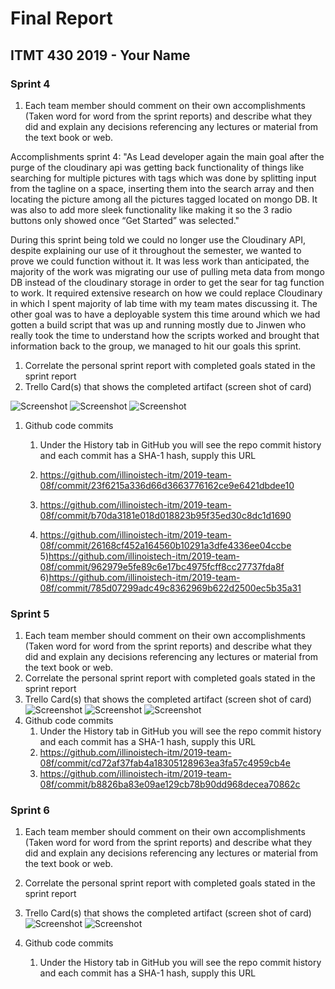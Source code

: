 # Final Report

## ITMT 430 2019 - Your Name

### Sprint 4

1. Each team member should comment on their own accomplishments (Taken word for word from the sprint reports) and describe what they did and explain any decisions referencing any lectures or material from the text book or web.

Accomplishments sprint 4: "As Lead developer again the main goal after the purge of the cloudinary api was getting back functionality of things like searching for multiple pictures with tags which was done by splitting input from the tagline on a space, inserting them into the search array and then locating the picture among all the pictures tagged located on mongo DB. It was also to add more sleek functionality like making it so the 3 radio buttons only showed once “Get Started” was selected."

During this sprint being told we could no longer use the Cloudinary API, despite explaining our use of it
throughout the semester, we wanted to prove we could function without it. It was less work than anticipated,
the majority of the work was migrating our use of pulling meta data from mongo DB instead of the cloudinary storage in order to get the sear for tag function to work. It required extensive research on how we could replace Cloudinary in which I spent majority of lab time with my team mates discussing it. The other goal was to have a deployable system this time around which we had gotten a build script that was up and running mostly due to Jinwen who really took the time to understand how the scripts worked and brought that information back to the group, we managed to hit our goals this sprint.

1. Correlate the personal sprint report with completed goals stated in the sprint report
1. Trello Card(s) that shows the completed artifact (screen shot of card)  

![Screenshot](https://github.com/HugoZam/Final_report/blob/master/trello_card_1.PNG)
![Screenshot](https://github.com/HugoZam/Final_report/blob/master/trello_card_2.PNG)
![Screenshot](https://github.com/HugoZam/Final_report/blob/master/trello_card_3.PNG)

1. Github code commits
    1) Under the History tab in GitHub you will see the repo commit history and each commit has a SHA-1 hash, supply this URL


    2) https://github.com/illinoistech-itm/2019-team-08f/commit/23f6215a336d66d3663776162ce9e6421dbdee10

    3) https://github.com/illinoistech-itm/2019-team-08f/commit/b70da3181e018d018823b95f35ed30c8dc1d1690
    4) https://github.com/illinoistech-itm/2019-team-08f/commit/26168cf452a164560b10291a3dfe4336ee04ccbe
    5)https://github.com/illinoistech-itm/2019-team-08f/commit/962979e5fe89c6e17bc4975fcff8cc27737fda8f
    6)https://github.com/illinoistech-itm/2019-team-08f/commit/785d07299adc49c8362969b622d2500ec5b35a31
### Sprint 5

1. Each team member should comment on their own accomplishments (Taken word for word from the sprint reports) and describe what they did and explain any decisions referencing any lectures or material from the text book or web.
1. Correlate the personal sprint report with completed goals stated in the sprint report
1. Trello Card(s) that shows the completed artifact (screen shot of card)  
![Screenshot](https://github.com/HugoZam/Final_report/blob/master/trello_card_4.PNG)
![Screenshot](https://github.com/HugoZam/Final_report/blob/master/trello_card_5.PNG)
![Screenshot](https://github.com/HugoZam/Final_report/blob/master/trello_card_6.PNG)
1. Github code commits
    1) Under the History tab in GitHub you will see the repo commit history and each commit has a SHA-1 hash, supply this URL
    2) https://github.com/illinoistech-itm/2019-team-08f/commit/cd72af37fab4a18305128963ea3fa57c4959cb4e
    3) https://github.com/illinoistech-itm/2019-team-08f/commit/b8826ba83e09ae129cb78b90dd968decea70862c

### Sprint 6

1. Each team member should comment on their own accomplishments (Taken word for word from the sprint reports) and describe what they did and explain any decisions referencing any lectures or material from the text book or web.
1. Correlate the personal sprint report with completed goals stated in the sprint report
1. Trello Card(s) that shows the completed artifact (screen shot of card)  
![Screenshot](https://github.com/HugoZam/Final_report/blob/master/trello_card_7.PNG)
![Screenshot](https://github.com/HugoZam/Final_report/blob/master/trello_card_8.PNG)

1. Github code commits
    1) Under the History tab in GitHub you will see the repo commit history and each commit has a SHA-1 hash, supply this URL
